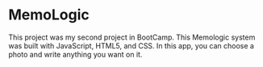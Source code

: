 # MemoLogic

This project was my second project in BootCamp.
This Memologic system was built with JavaScript, HTML5, and CSS.
In this app, you can choose a photo and write anything you want on it.
